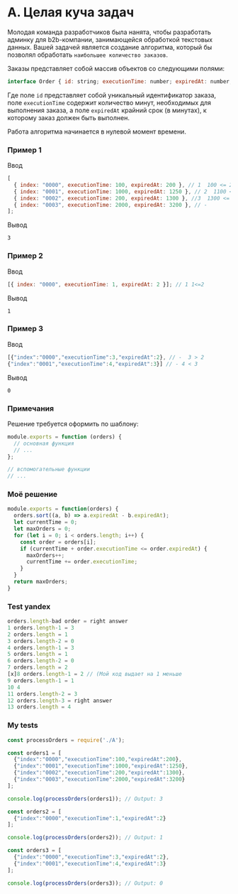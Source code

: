 # A. Целая куча задач

Молодая команда разработчиков была нанята, чтобы разработать админку для b2b-компании, занимающейся обработкой текстовых данных. Вашей задачей является создание алгоритма, который бы позволял обработать `наибольшее количество заказов`.

Заказы представляет собой массив объектов со следующими полями: 
``` javascript 
interface Order { id: string; executionTime: number; expiredAt: number; }
```
Где поле `id` представляет собой уникальный идентификатор заказа, поле `executionTime` содержит количество минут, необходимых для выполнения заказа, а поле `expiredAt` крайний срок (в минутах), к которому заказ должен быть выполнен.

Работа алгоритма начинается в нулевой момент времени.

### Пример 1

Ввод

```javascript
[
  { index: "0000", executionTime: 100, expiredAt: 200 }, // 1  100 <= 200
  { index: "0001", executionTime: 1000, expiredAt: 1250 }, // 2  1100 <= 1250
  { index: "0002", executionTime: 200, expiredAt: 1300 }, //3  1300 <= 1300
  { index: "0003", executionTime: 2000, expiredAt: 3200 }, // -
];
```

Вывод 
```
3
```
### Пример 2

Ввод

```javascript
[{ index: "0000", executionTime: 1, expiredAt: 2 }]; // 1 1<=2
```

Вывод 
```
1
```

### Пример 3

Ввод

```javascript
[{"index":"0000","executionTime":3,"expiredAt":2}, // -  3 > 2
{"index":"0001","executionTime":4,"expiredAt":3}] // - 4 < 3
```
Вывод 
```
0
```

### Примечания

Решение требуется оформить по шаблону:

```javascript
module.exports = function (orders) {
  // основная функция
  // ...
};

// вспомогательные функции
// ...
```
### Моё решение
```javascript
module.exports = function(orders) {
  orders.sort((a, b) => a.expiredAt - b.expiredAt);
  let currentTime = 0;
  let maxOrders = 0;
  for (let i = 0; i < orders.length; i++) {
    const order = orders[i];
    if (currentTime + order.executionTime <= order.expiredAt) {
      maxOrders++;
      currentTime += order.executionTime;
    }
  }
  return maxOrders;
}
```

### Test yandex

``` js
orders.length-bad order = right answer
1 orders.length-1 = 3
2 orders.length = 1
3 orders.length-2 = 0
4 orders.length-1 = 3
5 orders.length = 1
6 orders.length-2 = 0
7 orders.length = 2
[x]8 orders.length-1 = 2 // (Мой код выдает на 1 меньше
9 orders.length-1 = 1
10 4
11 orders.length-2 = 3
12 orders.length-3 = right answer
13 orders.length = 4
```

### My tests
``` js
const processOrders = require('./A');

const orders1 = [
  {"index":"0000","executionTime":100,"expiredAt":200},
  {"index":"0001","executionTime":1000,"expiredAt":1250},
  {"index":"0002","executionTime":200,"expiredAt":1300},
  {"index":"0003","executionTime":2000,"expiredAt":3200}
];

console.log(processOrders(orders1)); // Output: 3

const orders2 = [
  {"index":"0000","executionTime":1,"expiredAt":2}
];

console.log(processOrders(orders2)); // Output: 1

const orders3 = [
  {"index":"0000","executionTime":3,"expiredAt":2},
  {"index":"0001","executionTime":4,"expiredAt":3}
];

console.log(processOrders(orders3)); // Output: 0
```
